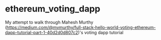 # ethereum_voting_dapp

My attempt to walk through Mahesh Murthy (https://medium.com/@mvmurthy/full-stack-hello-world-voting-ethereum-dapp-tutorial-part-1-40d2d0d807c2)'s voting dapp tutorial
